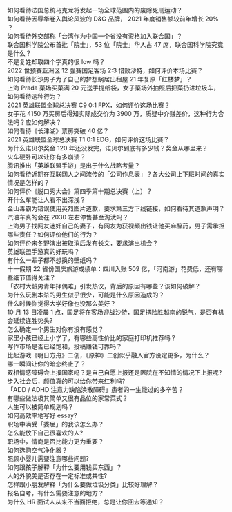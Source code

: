 如何看待法国总统马克龙将发起一场全球范围内的废除死刑运动？  
如何看待因辱华卷入舆论风波的 D&G 品牌， 2021 年度销售额较前年增长 20% ？  
如何看待外交部称「台湾作为中国一个省没有资格加入联合国」？  
联合国科学院公布首批「院士」，53 位「院士」华人占 47 席，联合国科学院究竟是什么？  
不是复姓却取四个字真的很 low 吗？  
2022 世预赛亚洲区 12 强赛国足客场 2:3 惜败沙特，如何评价本场比赛？  
如何看待长沙男子为了自己的梦想蜗居出租屋 21 年复原「红楼梦」？  
上海 Prada 菜场买菜满 20 元送手提纸袋，女子菜场外拍照后把菜扔进垃圾车，如何看待这种行为？  
2021 英雄联盟全球总决赛 C9 0:1 FPX，如何评价这场比赛？  
女子花 4150 万买房后得知实际成交价为 3900 万，质疑中介赚差价，这种行为合法吗？应如何解决？  
如何看待《长津湖》票房突破 40 亿？  
2021 英雄联盟全球总决赛 T1 0:1 EDG，如何评价这场比赛？  
为什么诺贝尔奖金 120 年还没发完，诺贝尔到底有多少钱？奖金从哪里来？  
火车硬卧可以让你有多崩溃？  
腾讯推出「英雄联盟手游」是出于什么战略考量？  
如何看待近期在互联网人之间流传的「公司作息表」？各大公司上下班时间的真实情况是怎样的？  
如何评价《脱口秀大会》第四季第十期总决赛（上）？  
开什么车能让人看不出深浅？  
金山毒霸为错误使用英烈图片道歉，要求第三方下线链接，如何看待其道歉声明？  
汽油车真的会在 2030 左右停售甚至淘汰吗？  
上海男子找网友迷奸自己的妻子，有网友为获视频出钱让他买麻醉药，男子需承担哪些责任？如何评价他们的行为？  
如何评价宋冬野演出被取消后发布长文，要求演出机会？  
英雄联盟手游真的好玩吗？  
有什么一辈子都不想换的壁纸吗？  
十一假期 22 省份国庆旅游成绩单：四川入账 509 亿，「河南游」花费低，还有哪些细节值得关注？  
「农村大龄男青年择偶难」引发热议，背后的原因有哪些？该如何破解？  
为什么玩剧本杀的男生似乎很少，可能是什么原因造成的？  
什么时候你觉得大学好像也没那么美好？  
10 月 13 日凌晨 1 点，国足将在客场迎战沙特，国足携险胜越南的锐气，是否有机会延续连胜势头?  
怎么确定一个男生对你有没有感觉？  
家里小孩已经上小学了，有哪些高性价比的家庭打印机推荐吗？  
写作市场是否已经饱和，投稿赚钱可靠吗？  
比起游戏《明日方舟》二创，《原神》二创似乎融入官方设定更多，为什么？  
哪一瞬间让你的暗恋终止了？  
双相情感障碍会上报国家吗？是自己自愿上报还是医院在不知情的情况下上报呢?  
步入社会后，颜值真的可以给你带来红利吗?  
「ADD / ADHD 注意力缺陷涣散障碍」患者的一生能过的多辛苦？  
有哪些做法极其简单又很有品位的家常菜式？  
人生可以被简单规划吗？  
如何高效率地写好 essay?  
职场中满受「委屈」的我该怎么办？  
怎么能放下自己很喜欢的人?  
职场中，情商是否比能力更为重要？  
如何选购空气净化器？  
照顾小婴儿需要注意哪些问题?  
如何跟孩子解释「为什么要用钱买东西」？  
人的外貌美是否存在一定标准或共性?  
怎样跟小朋友解释「为什么要做垃圾分类」比较好理解？  
报名自考，有什么需要注意的地方？  
为什么 HR 面试人从来不当面拒绝，总是让你回去等通知？  
